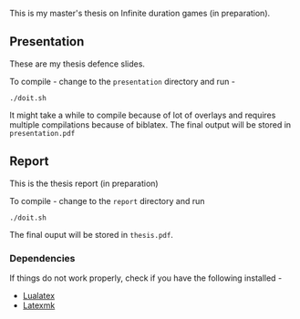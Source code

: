 This is my master's thesis on Infinite duration games (in preparation).

## Presentation
These are my thesis defence slides.

To compile - change to the `presentation` directory and run -

```
./doit.sh
```

It might take a while to compile because of lot of overlays and requires multiple compilations because of biblatex. The final output will be stored in `presentation.pdf`

## Report
This is the thesis report (in preparation)

To compile - change to the `report` directory and run

```
./doit.sh
```
The final ouput will be stored in `thesis.pdf`.

### Dependencies
If things do not work properly, check if you have the following installed -

* [Lualatex](http://www.luatex.org)
* [Latexmk](http://users.phys.psu.edu/~collins/software/latexmk-jcc/)

